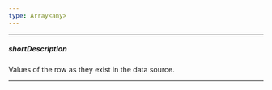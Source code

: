 ```yaml
---
type: Array<any>
---
```

---
##### shortDescription
Values of the row as they exist in the data source.

---
